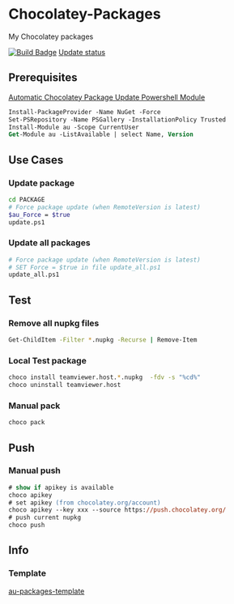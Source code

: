 # Chocolatey-Packages

My Chocolatey packages

[![Build Badge](https://ci.appveyor.com/api/projects/status/r3tg6hf53jli0bid?svg=true)](https://ci.appveyor.com/project/codingsteff/chocolatey-packages)
[Update status](https://gist.github.com/codingsteff/11d4abbe6bb1fcd50426bad5b7ea88de)

## Prerequisites

[Automatic Chocolatey Package Update Powershell Module](https://github.com/majkinetor/au)

```ps
Install-PackageProvider -Name NuGet -Force
Set-PSRepository -Name PSGallery -InstallationPolicy Trusted
Install-Module au -Scope CurrentUser
Get-Module au -ListAvailable | select Name, Version
```

## Use Cases

### Update package

```sh
cd PACKAGE
# Force package update (when RemoteVersion is latest)
$au_Force = $true
update.ps1
```

### Update all packages

```sh
# Force package update (when RemoteVersion is latest)
# SET Force = $true in file update_all.ps1
update_all.ps1
```

## Test

### Remove all nupkg files

```sh
Get-ChildItem -Filter *.nupkg -Recurse | Remove-Item
```

### Local Test package

```sh
choco install teamviewer.host.*.nupkg  -fdv -s "%cd%"
choco uninstall teamviewer.host
```

### Manual pack

```ps
choco pack
```

## Push

### Manual push

```ps
# show if apikey is available
choco apikey
# set apikey (from chocolatey.org/account)
choco apikey --key xxx --source https://push.chocolatey.org/
# push current nupkg
choco push
```

## Info

### Template

[au-packages-template](https://github.com/majkinetor/au-packages-template)
